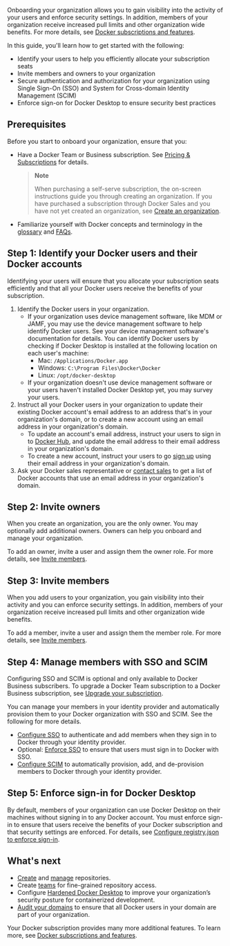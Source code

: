 Onboarding your organization allows you to gain visibility into the activity of your users and enforce security settings. In addition, members of your organization receive increased pull limits and other organization wide benefits. For more details, see [Docker subscriptions and features](/subscription/core-subscription/details/).

In this guide, you'll learn how to get started with the following:

- Identify your users to help you efficiently allocate your subscription seats
- Invite members and owners to your organization
- Secure authentication and authorization for your organization using Single Sign-On (SSO) and System for Cross-domain Identity Management (SCIM)
- Enforce sign-on for Docker Desktop to ensure security best practices

## Prerequisites

Before you start to onboard your organization, ensure that you:
- Have a Docker Team or Business subscription. See [Pricing & Subscriptions](https://www.docker.com/pricing/) for details.

  > **Note**
  >
  > When purchasing a self-serve subscription, the on-screen instructions guide you through creating an organization. If you have purchased a subscription through Docker Sales and you have not yet created an organization, see [Create an organization](/admin/organization/orgs).

- Familiarize yourself with Docker concepts and terminology in the [glossary](/reference/glossary/) and [FAQs](/faq/admin/general-faqs/).

## Step 1: Identify your Docker users and their Docker accounts

Identifying your users will ensure that you allocate your subscription seats efficiently and that all your Docker users receive the benefits of your subscription.

1. Identify the Docker users in your organization.
   - If your organization uses device management software, like MDM or JAMF, you may use the device management software to help identify Docker users. See your device management software's documentation for details. You can identify Docker users by checking if Docker Desktop is installed at the following location on each user's machine:
      - Mac: `/Applications/Docker.app`
      - Windows: `C:\Program Files\Docker\Docker`
      - Linux: `/opt/docker-desktop`
   - If your organization doesn't use device management software or your users haven't installed Docker Desktop yet, you may survey your users.
2. Instruct all your Docker users in your organization to update their existing Docker account's email address to an address that's in your organization's domain, or to create a new account using an email address in your organization's domain.
   - To update an account's email address, instruct your users to sign in to [Docker Hub](https://hub.docker.com), and update the email address to their email address in your organization's domain.
   - To create a new account, instruct your users to go [sign up](https://hub.docker.com/signup) using their email address in your organization's domain.
3. Ask your Docker sales representative or [contact sales](https://www.docker.com/pricing/contact-sales/) to get a list of Docker accounts that use an email address in your organization's domain.

## Step 2: Invite owners

When you create an organization, you are the only owner. You may optionally add additional owners. Owners can help you onboard and manage your organization.

To add an owner, invite a user and assign them the owner role. For more details, see [Invite members](/admin/organization/members/).

## Step 3: Invite members

When you add users to your organization, you gain visibility into their activity and you can enforce security settings. In addition, members of your organization receive increased pull limits and other organization wide benefits.

To add a member, invite a user and assign them the member role. For more details, see [Invite members](/admin/organization/members/).

## Step 4: Manage members with SSO and SCIM

Configuring SSO and SCIM is optional and only available to Docker Business subscribers. To upgrade a Docker Team subscription to a Docker Business subscription, see [Upgrade your subscription](/subscription/upgrade/).

You can manage your members in your identity provider and automatically provision them to your Docker organization with SSO and SCIM. See the following for more details.
   - [Configure SSO](/security/for-admins/single-sign-on/) to authenticate and add members when they sign in to Docker through your identity provider.
   - Optional: [Enforce SSO](/security/for-admins/single-sign-on/connect/#optional-enforce-sso) to ensure that users must sign in to Docker with SSO.
   - [Configure SCIM](/security/for-admins/provisioning/scim/) to automatically provision, add, and de-provision members to Docker through your identity provider.


## Step 5: Enforce sign-in for Docker Desktop

By default, members of your organization can use Docker Desktop on their machines without signing in to any Docker account. You must enforce sign-in to ensure that users receive the benefits of your Docker subscription and that security settings are enforced. For details, see [Configure registry.json to enforce sign-in](/security/for-admins/enforce-sign-in/).

## What's next

- [Create](/docker-hub/repos/create/) and [manage](/docker-hub/repos/) repositories.
- Create [teams](/admin/organization/manage-a-team/) for fine-grained repository access.
- Configure [Hardened Docker Desktop](/desktop/hardened-desktop/) to improve your organization’s security posture for containerized development.
- [Audit your domains](/docker-hub/domain-audit/) to ensure that all Docker users in your domain are part of your organization.

Your Docker subscription provides many more additional features. To learn more, see [Docker subscriptions and features](/subscription/details/).
